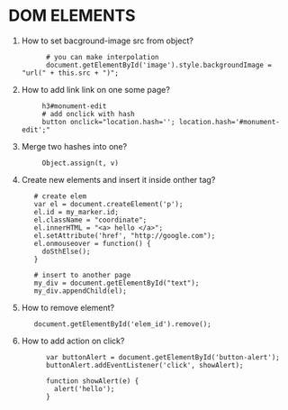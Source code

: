 # DOM ELEMENTS

1. How to set bacground-image src from object?
     
             # you can make interpolation 
             document.getElementById('image').style.backgroundImage = "url(" + this.src + ")";

3. How to add link link on one some page?
            
            h3#monument-edit
            # add onclick with hash
            button onclick="location.hash=''; location.hash='#monument-edit';"
4. Merge two hashes into one?

            Object.assign(t, v)
            
5. Create new elements and insert it inside onther tag?
          
          # create elem
          var el = document.createElement('p');
          el.id = my_marker.id;
          el.className = "coordinate";
          el.innerHTML = "<a> hello </a>";
          el.setAttribute('href', "http://google.com");
          el.onmouseover = function() {
            doSthElse();
          }
          
          # insert to another page
          my_div = document.getElementById("text");
          my_div.appendChild(el);
6. How to remove element?

          document.getElementById('elem_id').remove();
7. How to add action on click?
            
             var buttonAlert = document.getElementById('button-alert');
             buttonAlert.addEventListener('click', showAlert);
             
             function showAlert(e) {
               alert('hello');
             }
